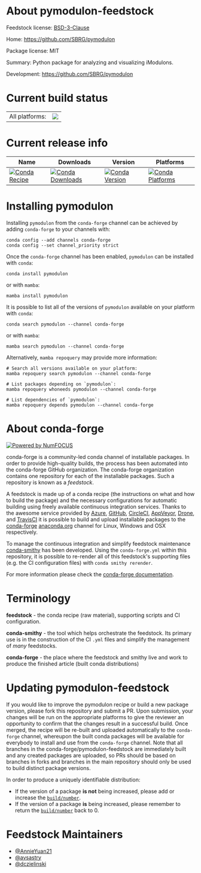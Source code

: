 About pymodulon-feedstock
=========================

Feedstock license: [BSD-3-Clause](https://github.com/conda-forge/pymodulon-feedstock/blob/main/LICENSE.txt)

Home: https://github.com/SBRG/pymodulon

Package license: MIT

Summary: Python package for analyzing and visualizing iModulons.

Development: https://github.com/SBRG/pymodulon

Current build status
====================


<table><tr><td>All platforms:</td>
    <td>
      <a href="https://dev.azure.com/conda-forge/feedstock-builds/_build/latest?definitionId=12788&branchName=main">
        <img src="https://dev.azure.com/conda-forge/feedstock-builds/_apis/build/status/pymodulon-feedstock?branchName=main">
      </a>
    </td>
  </tr>
</table>

Current release info
====================

| Name | Downloads | Version | Platforms |
| --- | --- | --- | --- |
| [![Conda Recipe](https://img.shields.io/badge/recipe-pymodulon-green.svg)](https://anaconda.org/conda-forge/pymodulon) | [![Conda Downloads](https://img.shields.io/conda/dn/conda-forge/pymodulon.svg)](https://anaconda.org/conda-forge/pymodulon) | [![Conda Version](https://img.shields.io/conda/vn/conda-forge/pymodulon.svg)](https://anaconda.org/conda-forge/pymodulon) | [![Conda Platforms](https://img.shields.io/conda/pn/conda-forge/pymodulon.svg)](https://anaconda.org/conda-forge/pymodulon) |

Installing pymodulon
====================

Installing `pymodulon` from the `conda-forge` channel can be achieved by adding `conda-forge` to your channels with:

```
conda config --add channels conda-forge
conda config --set channel_priority strict
```

Once the `conda-forge` channel has been enabled, `pymodulon` can be installed with `conda`:

```
conda install pymodulon
```

or with `mamba`:

```
mamba install pymodulon
```

It is possible to list all of the versions of `pymodulon` available on your platform with `conda`:

```
conda search pymodulon --channel conda-forge
```

or with `mamba`:

```
mamba search pymodulon --channel conda-forge
```

Alternatively, `mamba repoquery` may provide more information:

```
# Search all versions available on your platform:
mamba repoquery search pymodulon --channel conda-forge

# List packages depending on `pymodulon`:
mamba repoquery whoneeds pymodulon --channel conda-forge

# List dependencies of `pymodulon`:
mamba repoquery depends pymodulon --channel conda-forge
```


About conda-forge
=================

[![Powered by
NumFOCUS](https://img.shields.io/badge/powered%20by-NumFOCUS-orange.svg?style=flat&colorA=E1523D&colorB=007D8A)](https://numfocus.org)

conda-forge is a community-led conda channel of installable packages.
In order to provide high-quality builds, the process has been automated into the
conda-forge GitHub organization. The conda-forge organization contains one repository
for each of the installable packages. Such a repository is known as a *feedstock*.

A feedstock is made up of a conda recipe (the instructions on what and how to build
the package) and the necessary configurations for automatic building using freely
available continuous integration services. Thanks to the awesome service provided by
[Azure](https://azure.microsoft.com/en-us/services/devops/), [GitHub](https://github.com/),
[CircleCI](https://circleci.com/), [AppVeyor](https://www.appveyor.com/),
[Drone](https://cloud.drone.io/welcome), and [TravisCI](https://travis-ci.com/)
it is possible to build and upload installable packages to the
[conda-forge](https://anaconda.org/conda-forge) [anaconda.org](https://anaconda.org/)
channel for Linux, Windows and OSX respectively.

To manage the continuous integration and simplify feedstock maintenance
[conda-smithy](https://github.com/conda-forge/conda-smithy) has been developed.
Using the ``conda-forge.yml`` within this repository, it is possible to re-render all of
this feedstock's supporting files (e.g. the CI configuration files) with ``conda smithy rerender``.

For more information please check the [conda-forge documentation](https://conda-forge.org/docs/).

Terminology
===========

**feedstock** - the conda recipe (raw material), supporting scripts and CI configuration.

**conda-smithy** - the tool which helps orchestrate the feedstock.
                   Its primary use is in the construction of the CI ``.yml`` files
                   and simplify the management of *many* feedstocks.

**conda-forge** - the place where the feedstock and smithy live and work to
                  produce the finished article (built conda distributions)


Updating pymodulon-feedstock
============================

If you would like to improve the pymodulon recipe or build a new
package version, please fork this repository and submit a PR. Upon submission,
your changes will be run on the appropriate platforms to give the reviewer an
opportunity to confirm that the changes result in a successful build. Once
merged, the recipe will be re-built and uploaded automatically to the
`conda-forge` channel, whereupon the built conda packages will be available for
everybody to install and use from the `conda-forge` channel.
Note that all branches in the conda-forge/pymodulon-feedstock are
immediately built and any created packages are uploaded, so PRs should be based
on branches in forks and branches in the main repository should only be used to
build distinct package versions.

In order to produce a uniquely identifiable distribution:
 * If the version of a package **is not** being increased, please add or increase
   the [``build/number``](https://docs.conda.io/projects/conda-build/en/latest/resources/define-metadata.html#build-number-and-string).
 * If the version of a package **is** being increased, please remember to return
   the [``build/number``](https://docs.conda.io/projects/conda-build/en/latest/resources/define-metadata.html#build-number-and-string)
   back to 0.

Feedstock Maintainers
=====================

* [@AnnieYuan21](https://github.com/AnnieYuan21/)
* [@avsastry](https://github.com/avsastry/)
* [@dczielinski](https://github.com/dczielinski/)

